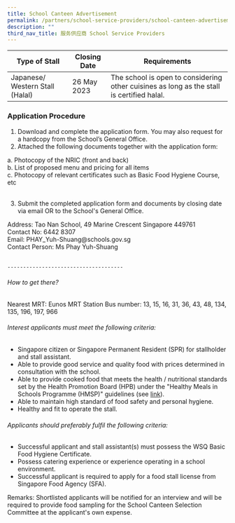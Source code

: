 ```yaml
---
title: School Canteen Advertisement
permalink: /partners/school-service-providers/school-canteen-advertisement/
description: ""
third_nav_title: 服务供应商 School Service Providers
---
```

| Type of Stall| Closing Date | Requirements |
| -------- | -------- | -------- |
| Japanese/ Western Stall (Halal)    | 26 May 2023     | The school is open to considering other cuisines as long as the stall is certified halal.      |

### Application Procedure

1. Download and complete the application form. You may also request for a hardcopy from the School’s General Office.
2. Attached the following documents together with the application form:
<p class="indent">
a.	Photocopy of the NRIC (front and back)<br>
b.	List of proposed menu and pricing for all items<br>
c.	Photocopy of relevant certificates such as Basic Food Hygiene Course, etc<br><br>
</p>

3. Submit the completed application form and documents by closing date via email OR to the School's General Office.
<p class="indent">
Address: Tao Nan School, 49 Marine Crescent Singapore 449761<br>
Contact No: 6442 8307<br>
Email: PHAY_Yuh-Shuang@schools.gov.sg<br>
Contact Person: Ms Phay Yuh-Shuang<br><br>
	</p>
	
	-------------------------------------
	
###### How to get there?
Nearest MRT: Eunos MRT Station
Bus number: 13, 15, 16, 31, 36, 43, 48, 134, 135, 196, 197, 966

###### Interest applicants must meet the following criteria:
* Singapore citizen or Singapore Permanent Resident (SPR) for stallholder and stall assistant.
* Able to provide good service and quality food with prices determined in consultation with the school.
* Able to provide cooked food that meets the health / nutritional standards set by the Health Promotion Board (HPB) under the "Healthy Meals in Schools Programme (HMSP)" guidelines (see [link](https://www.hpb.gov.sg/schools/school-programmes/healthy-meals-in-schools-programme)).
* Able to maintain high standard of food safety and personal hygiene.
* Healthy and fit to operate the stall.

###### Applicants should preferably fulfil the following criteria:
* Successful applicant and stall assistant(s) must possess the WSQ Basic Food Hygiene Certificate.
* Possess catering experience or experience operating in a school environment.
* Successful applicant is required to apply for a food stall license from Singapore Food Agency (SFA).

Remarks: Shortlisted applicants will be notified for an interview and will be required to provide food sampling for the School Canteen Selection Committee at the applicant's own expense.




